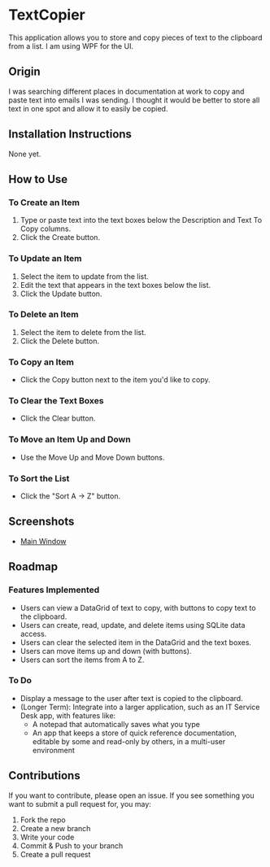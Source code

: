 # TextCopier
This application allows you to store and copy pieces of text to the clipboard from a list. I am using WPF for the UI.

## Origin
I was searching different places in documentation at work to copy and paste text into emails I was sending. I thought it would be better to store all text in one spot and allow it to easily be copied.

## Installation Instructions
None yet.

## How to Use
### To Create an Item
1. Type or paste text into the text boxes below the Description and Text To Copy columns.
2. Click the Create button.
### To Update an Item
1. Select the item to update from the list.
2. Edit the text that appears in the text boxes below the list.
3. Click the Update button.
### To Delete an Item
1. Select the item to delete from the list.
2. Click the Delete button.
### To Copy an Item
* Click the Copy button next to the item you'd like to copy.
### To Clear the Text Boxes
* Click the Clear button.
### To Move an Item Up and Down
* Use the Move Up and Move Down buttons.
### To Sort the List
* Click the "Sort A -> Z" button.

## Screenshots
* [Main Window](Screenshots/main-window.png)

## Roadmap
### Features Implemented
* Users can view a DataGrid of text to copy, with buttons to copy text to the clipboard.
* Users can create, read, update, and delete items using SQLite data access.
* Users can clear the selected item in the DataGrid and the text boxes.
* Users can move items up and down (with buttons).
* Users can sort the items from A to Z.

### To Do
* Display a message to the user after text is copied to the clipboard.
* (Longer Term): Integrate into a larger application, such as an IT Service Desk app, with features like:
    * A notepad that automatically saves what you type
    * An app that keeps a store of quick reference documentation, editable by some and read-only by others, in a multi-user environment

## Contributions
If you want to contribute, please open an issue. If you see something you want to submit a pull request for, you may:
1. Fork the repo
2. Create a new branch
3. Write your code
4. Commit & Push to your branch
5. Create a pull request
